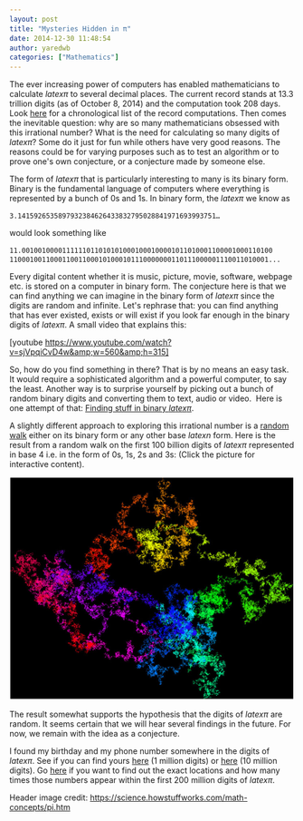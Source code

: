 ```yaml
---
layout: post
title: "Mysteries Hidden in π"
date: 2014-12-30 11:48:54
author: yaredwb
categories: ["Mathematics"]
---
```


The ever increasing power of computers has enabled mathematicians to calculate $latex \pi$ to several decimal places. The current record stands at 13.3 trillion digits (as of October 8, 2014) and the computation took 208 days. Look [here](http://en.wikipedia.org/wiki/Chronology_of_computation_of_%CF%80) for a&nbsp;chronological list of the record computations. Then comes the inevitable question: why are so many mathematicians obsessed with this irrational number? What is the need for calculating so many digits of $latex \pi$? Some do it just for fun while others have very good reasons. The reasons could be for&nbsp;varying purposes such as to test an algorithm or to prove one's own conjecture, or a conjecture made by someone else.

The form of $latex \pi$ that is particularly interesting to many is its&nbsp;binary form. Binary is the fundamental language of computers where everything is represented by a bunch of 0s and 1s. In binary form, the&nbsp;$latex \pi$ we know as
```
3.1415926535897932384626433832795028841971693993751…
```
would look something like
```
11.00100100001111110110101010001000100001011010001100001000110100
1100010011000110011000101000101110000000110111000001110011010001...
```
Every digital content whether it is music, picture, movie, software, webpage etc. is stored on a computer in binary form. The conjecture here is that we can find anything we can imagine in the binary form of $latex \pi$ since the digits are random and infinite. Let's rephrase that: you can find anything that has ever existed, exists or will exist if you look far enough in the binary digits of $latex \pi$. A small&nbsp;video that explains this:

[youtube https://www.youtube.com/watch?v=sjVpqiCvD4w&amp;w=560&amp;h=315]

So, how do you find something in there? That is by no means an easy task. It would require a sophisticated algorithm and a powerful computer, to say the least. Another way is to surprise yourself by picking out a bunch of random binary digits and converting them to text, audio or video. &nbsp;Here is one attempt of that: [Finding stuff in binary $latex \pi$](http://www.befria.nu/elias/pi/index.html).

A slightly different approach to exploring this irrational number is a [random walk](http://en.wikipedia.org/wiki/Random_walk)&nbsp;either on its binary form or any other base $latex n$ form. Here is the result from a random walk on the first 100 billion digits of $latex \pi$ represented in base 4 i.e. in the form of 0s, 1s, 2s and 3s: (Click the picture for interactive content).

[![{Random walk on pi}](/media/2014/12/random-walk-on-pi.png?w=604)](http://gigapan.com/gigapans/106803)

The result somewhat supports the hypothesis that the digits of $latex \pi$ are random. It seems certain that we will hear several findings in the future. For now, we remain with the idea as a conjecture.

I found my birthday and my phone number somewhere in the&nbsp;digits of $latex \pi$. See if you can find yours [here](http://www.exploratorium.edu/pi/pi_archive/Pi10-6.html)&nbsp;(1 million digits) or [here](http://pi.karmona.com/) (10 million digits). Go [here](http://www.angio.net/pi/piquery) if you want to find out the exact locations and how many times those numbers appear within the first 200 million digits of $latex \pi$.

Header image credit: https://science.howstuffworks.com/math-concepts/pi.htm
